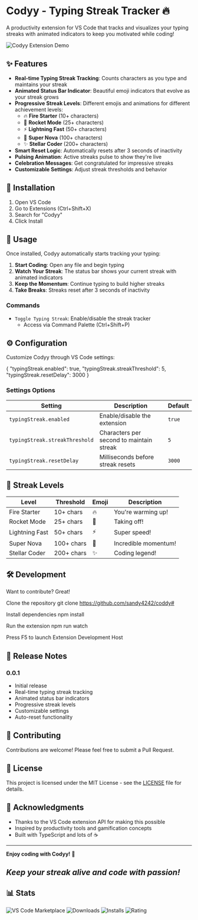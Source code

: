 # Codyy - Typing Streak Tracker 🔥

A productivity extension for VS Code that tracks and visualizes your typing streaks with animated indicators to keep you motivated while coding!

![Codyy Extension Demo](https://via.placeholder.com/800x400/1e1e1e/ffffff?text=Typing+Streak+Demo)

## ✨ Features

- **Real-time Typing Streak Tracking**: Counts characters as you type and maintains your streak
- **Animated Status Bar Indicator**: Beautiful emoji indicators that evolve as your streak grows
- **Progressive Streak Levels**: Different emojis and animations for different achievement levels:
  - 🔥 **Fire Starter** (10+ characters)
  - 🚀 **Rocket Mode** (25+ characters)  
  - ⚡ **Lightning Fast** (50+ characters)
  - 💫 **Super Nova** (100+ characters)
  - ✨ **Stellar Coder** (200+ characters)
- **Smart Reset Logic**: Automatically resets after 3 seconds of inactivity
- **Pulsing Animation**: Active streaks pulse to show they're live
- **Celebration Messages**: Get congratulated for impressive streaks
- **Customizable Settings**: Adjust streak thresholds and behavior

## 🚀 Installation

1. Open VS Code
2. Go to Extensions (Ctrl+Shift+X)
3. Search for "Codyy"
4. Click Install

## 📖 Usage

Once installed, Codyy automatically starts tracking your typing:

1. **Start Coding**: Open any file and begin typing
2. **Watch Your Streak**: The status bar shows your current streak with animated indicators
3. **Keep the Momentum**: Continue typing to build higher streaks
4. **Take Breaks**: Streaks reset after 3 seconds of inactivity

### Commands

- `Toggle Typing Streak`: Enable/disable the streak tracker
  - Access via Command Palette (Ctrl+Shift+P)

## ⚙️ Configuration

Customize Codyy through VS Code settings:

{
"typingStreak.enabled": true,
"typingStreak.streakThreshold": 5,
"typingStreak.resetDelay": 3000
}

### Settings Options

| Setting | Description | Default |
|---------|-------------|---------|
| `typingStreak.enabled` | Enable/disable the extension | `true` |
| `typingStreak.streakThreshold` | Characters per second to maintain streak | `5` |
| `typingStreak.resetDelay` | Milliseconds before streak resets | `3000` |

## 🎯 Streak Levels

| Level | Threshold | Emoji | Description |
|-------|-----------|--------|-------------|
| Fire Starter | 10+ chars | 🔥 | You're warming up! |
| Rocket Mode | 25+ chars | 🚀 | Taking off! |
| Lightning Fast | 50+ chars | ⚡ | Super speed! |
| Super Nova | 100+ chars | 💫 | Incredible momentum! |
| Stellar Coder | 200+ chars | ✨ | Coding legend! |

## 🛠️ Development

Want to contribute? Great!

Clone the repository
git clone <https://github.com/sandy4242/coddy#>

Install dependencies
npm install

Run the extension
npm run watch

Press F5 to launch Extension Development Host


## 📝 Release Notes

### 0.0.1

- Initial release
- Real-time typing streak tracking
- Animated status bar indicators
- Progressive streak levels
- Customizable settings
- Auto-reset functionality

## 🤝 Contributing

Contributions are welcome! Please feel free to submit a Pull Request.

## 📄 License

This project is licensed under the MIT License - see the [LICENSE](LICENSE) file for details.

## 🙏 Acknowledgments

- Thanks to the VS Code extension API for making this possible
- Inspired by productivity tools and gamification concepts
- Built with TypeScript and lots of ☕

---

**Enjoy coding with Codyy!** 🎉

*Keep your streak alive and code with passion!*
---

## 📊 Stats

![VS Code Marketplace](https://img.shields.io/visual-studio-marketplace/v/sandeep-sarkar.ai-codyy)
![Downloads](https://img.shields.io/visual-studio-marketplace/d/sandeep-sarkar.ai-codyy)
![Installs](https://img.shields.io/visual-studio-marketplace/i/sandeep-sarkar.ai-codyy)
![Rating](https://img.shields.io/visual-studio-marketplace/r/sandeep-sarkar.ai-codyy)
